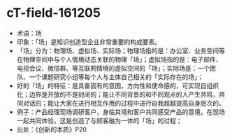 # cT-field-161205


- 术语：场
- 印象：「场」是知识创造型企业非常重要的构成要素。
- 「场」分为：物理场、虚拟场、实际场；物理场指的是：办公室、业务空间等在物理空间中与个人情境动态关联的物理「场」；虚拟场指的是：电子邮件、电视会议、微信群、等互联网情境的虚拟空间的「场」；实际场是：一个团队、一个课题研究小组等每个人与主体自己相关的「实际存在的场」；
- 好的「场」的特征：是具备固有的意图，方向性和使命感的，可实现自组织化；边界是开放的不是封闭的；能让不同背景的和不同观点的人产生共鸣，共同对话的；能让大家在进行相互作用的过程中进行自我超越提高自身层次的。
- 例子：产品经理现场调研客户，身临其境和客户共同感受产品的意境，在现场一起共同体验，这是创造了与顾客融为一体的「场」的过程；
- 出处：《创新的本质》P20
